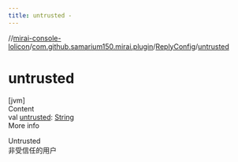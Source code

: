 ```yaml
---
title: untrusted -
---
```

//[mirai-console-lolicon](../../../index.md)/[com.github.samarium150.mirai.plugin](../index.md)/[ReplyConfig](index.md)/[untrusted](untrusted.md)



# untrusted  
[jvm]  
Content  
val [untrusted](untrusted.md): [String](https://kotlinlang.org/api/latest/jvm/stdlib/kotlin/-string/index.html)  
More info  


Untrusted <br> 非受信任的用户

  



